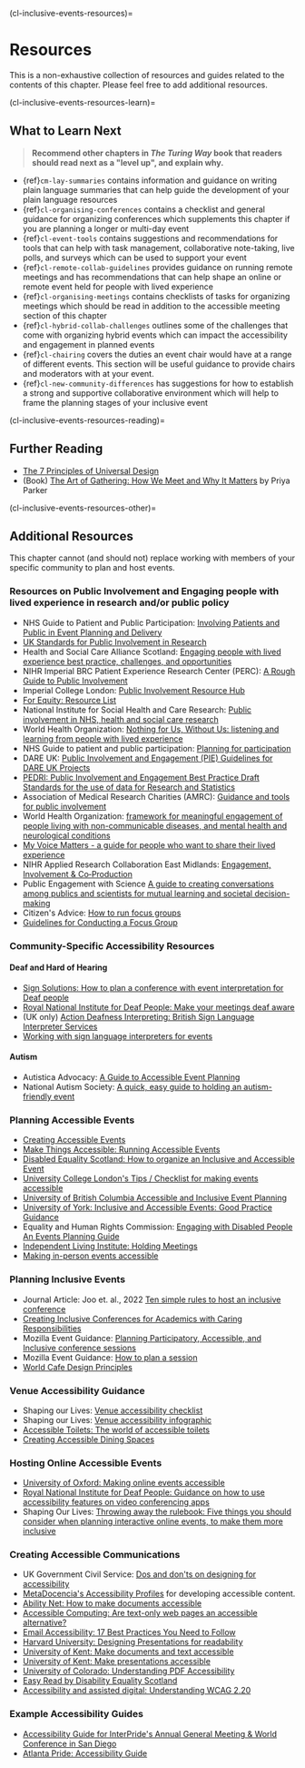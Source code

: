 (cl-inclusive-events-resources)=
# Resources

This is a non-exhaustive collection of resources and guides related to the contents of this chapter. 
Please feel free to add additional resources.

(cl-inclusive-events-resources-learn)=
## What to Learn Next

> **Recommend other chapters in _The Turing Way_ book that readers should read next as a "level up", and explain why.**
* {ref}`cm-lay-summaries` contains information and guidance on writing plain language summaries that can help guide the development of your plain language resources
* {ref}`cl-organising-conferences` contains a checklist and general guidance for organizing conferences which supplements this chapter if you are planning a longer or multi-day event
* {ref}`cl-event-tools` contains suggestions and recommendations for tools that can help with task management, collaborative note-taking, live polls, and surveys which can be used to support your event
* {ref}`cl-remote-collab-guidelines` provides guidance on running remote meetings and has recommendations that can help shape an online or remote event held for people with lived experience
* {ref}`cl-organising-meetings` contains checklists of tasks for organizing meetings which should be read in addition to the accessible meeting section of this chapter
* {ref}`cl-hybrid-collab-challenges` outlines some of the challenges that come with organizing hybrid events which can impact the accessibility and engagement in planned events
* {ref}`cl-chairing` covers the duties an event chair would have at a range of different events. This section will be useful guidance to provide chairs and moderators with at your event. 
* {ref}`cl-new-community-differences` has suggestions for how to establish a strong and supportive collaborative environment which will help to frame the planning stages of your inclusive event  


(cl-inclusive-events-resources-reading)=
## Further Reading

* [The 7 Principles of Universal Design](https://universaldesign.ie/about-universal-design/the-7-principles)
* (Book) [The Art of Gathering: How We Meet and Why It Matters](https://www.priyaparker.com/book-art-of-gathering) by Priya Parker

(cl-inclusive-events-resources-other)=
## Additional Resources 

This chapter cannot (and should not) replace working with members of your specific community to plan and host events. 

### Resources on Public Involvement and Engaging people with lived experience in research and/or public policy
* NHS Guide to Patient and Public Participation: [Involving Patients and Public in Event Planning and Delivery](https://www.england.nhs.uk/wp-content/uploads/2016/07/bitesize-guide-event-planning.pdf)
* [UK Standards for Public Involvement in Research](https://sites.google.com/nihr.ac.uk/pi-standards/home)
* Health and Social Care Alliance Scotland: [Engaging people with lived experience best practice, challenges, and opportunities](https://www.seemescotland.org/media/11340/lived_experience_report_2022_web.pdf)
* NIHR Imperial BRC Patient Experience Research Center (PERC): [A Rough Guide to Public Involvement](https://www.imperial.ac.uk/media/imperial-college/medicine/perc/PERCs-Rough-Guide-to-Public-Involvement---Dec-2021.pdf)
* Imperial College London: [Public Involvement Resource Hub](https://www.imperial.ac.uk/patient-experience-research-centre/ppi/ppi-resource-hub/)
* [For Equity: Resource List](https://forequity.uk/general-resources/)
* National Institute for Social Health and Care Research: [Public involvement in NHS, health and social care research](https://www.nihr.ac.uk/documents/briefing-notes-for-researchers-public-involvement-in-nhs-health-and-social-care-research/27371)
* World Health Organization: [Nothing for Us, Without Us: listening and learning from people with lived experience](https://www.youtube.com/watch?v=Ms6BrG-RJJI)
* NHS Guide to patient and public participation: [Planning for participation](https://www.england.nhs.uk/wp-content/uploads/2014/03/bs-guide-plann-part1.pdf)
* DARE UK: [Public Involvement and Engagement (PIE) Guidelines for DARE UK Projects](https://dareuk.org.uk/wp-content/uploads/2023/06/Public-Involvement-and-Engagement-PIE-Guidelines-for-DARE-UK-Projects.pdf)
* [PEDRI: Public Involvement and Engagement Best Practice Draft Standards for the use of data for Research and Statistics](https://www.adruk.org/fileadmin/uploads/adruk/Documents/PE_reports_and_documents/PEDRI-Best-Practice-Standards.pdf?_hsenc=p2ANqtz-9I-CNND1ExG4qFNhAixF7DgzUPmx2l6OdSTF524XH1QkQi0TUdR7BnLxfzePrRtOMF48_K)
* Association of Medical Research Charities (AMRC): [Guidance and tools for public involvement](https://www.amrc.org.uk/guidance-and-tools-for-public-involvement)
* World Health Organization: [framework for meaningful engagement of people living with non-communicable diseases, and mental health and neurological conditions](https://iris.who.int/bitstream/handle/10665/367340/9789240073074-eng.pdf?sequence=1)
* [My Voice Matters - a guide for people who want to share their lived experience](https://shapingourlives.org.uk/report/my-voice-matters/)
* NIHR Applied Research Collaboration East Midlands: [Engagement,
Involvement & Co‑Production](https://arc-em.nihr.ac.uk/sites/default/files/field/restricted/Preparing%20for%20Implementation_Module%202_V2.pdf)
* Public Engagement with Science [A guide to creating conversations among publics and scientists for mutual learning and societal decision-making](https://www.mos.org/sites/dev-elvis.mos.org/files/docs/offerings/PES_guide_10_20r_HR.pdf)
* Citizen's Advice: [How to run focus groups](https://www.citizensadvice.org.uk/Global/CitizensAdvice/Equalities/How%20to%20run%20focus%20groups%20guide.pdf)
* [Guidelines for Conducting a Focus Group](https://irep.olemiss.edu/wp-content/uploads/sites/98/2016/05/Trinity_Duke_How_to_Conduct_a_Focus_Group.pdf)

### Community-Specific Accessibility Resources

#### Deaf and Hard of Hearing 
* [Sign Solutions: How to plan a conference with event interpretation for Deaf people](https://www.signsolutions.uk.com/how-to-plan-a-conference-with-event-interpretation-for-deaf-people/)
* [Royal National Institute for Deaf People: Make your meetings deaf aware](https://rnid.org.uk/information-and-support/deaf-awareness/make-your-meetings-deaf-aware/)
* (UK only) [Action Deafness Interpreting: British Sign Language Interpreter Services](https://actiondeafness.org.uk/services/interpreting/)
* [Working with sign language interpreters for events](https://www.signsolutions.uk.com/working-with-sign-language-interpreters-for-events/)

#### Autism
* Autistica Advocacy: [A Guide to Accessible Event Planning](https://autisticadvocacy.org/wp-content/uploads/2019/05/Accessible-Event-Planning.pdf)
* National Autism Society: [A quick, easy guide to holding an autism-friendly event](https://www.autism.org.uk/get-involved/raise-money/do-your-own-thing/how-to-guides/holding-an-event)

### Planning Accessible Events
* [Creating Accessible Events](https://www.friendlylikeme.com/access-spotlight/creating-accessible-events)
* [Make Things Accessible: Running Accessible Events](https://www.makethingsaccessible.com/guides/running-accessible-events/)
* [Disabled Equality Scotland: How to organize an Inclusive and Accessible Event](https://inclusivecommunication.scot/how-to-organise-an-inclusive-and-accessible-event)
* [University College London's Tips / Checklist for making events accessible](https://www.ucl.ac.uk/equality-diversity-inclusion/equality-areas/disability-equality/tips-checklist-making-events-accessible)
* [University of British Columbia Accessible and Inclusive Event Planning](https://equity.ubc.ca/resources/accessible-and-inclusive-event-planning/)
* [University of York: Inclusive and Accessible Events: Good Practice Guidance](https://www.york.ac.uk/media/abouttheuniversity/equality/documents/Inclusive-and-accessible-events-good-practice-guidelines.pdf)
* Equality and Human Rights Commission: [Engaging with Disabled People An Events Planning Guide](https://www.equalityhumanrights.com/sites/default/files/housing-and-disabled-people-engaging-with-disabled-people-event-planning-guide.pdf)
* [Independent Living Institute: Holding Meetings](https://www.independentliving.org/docs2/daakit45.html)
* [Making in-person events accessible](https://communications.admin.ox.ac.uk/guidance-for-planning-and-organising-accessible-events#collapse2055661)

### Planning Inclusive Events
* Journal Article: Joo et. al., 2022 [Ten simple rules to host an inclusive conference](https://journals.plos.org/ploscompbiol/article?id=10.1371/journal.pcbi.1010164)
* [Creating Inclusive Conferences for Academics with Caring Responsibilities](https://warwick.ac.uk/fac/soc/impact/policybriefings/6_creating_inclusive_conferences_for_academics_with_caring_responsibilities.pdf)
* Mozilla Event Guidance: [Planning Participatory, Accessible, and Inclusive conference sessions](https://docs.google.com/presentation/d/1kwHq6UYSOFWCjOrDCgcvmxByCX_dOr1qmBE7gAbj12s/edit#slide=id.g1161995780e_0_0)
* Mozilla Event Guidance: [How to plan a session](https://docs.google.com/presentation/d/1k6Sft7YH2QrDzqzE6TZhociWVjXe7rLMDjAJ734qNKA/edit#slide=id.g1cd292f458d_0_75)
* [World Cafe Design Principles](https://theworldcafe.com/key-concepts-resources/design-principles/)

### Venue Accessibility Guidance
* Shaping our Lives: [Venue accessibility checklist](https://shapingourlives.org.uk/report/venue-accessibility-checklist/)
* Shaping our Lives: [Venue accessibility infographic](https://shapingourlives.org.uk/wp-content/uploads/2023/01/Accessible-venues-V3.png)
* [Accessible Toilets: The world of accessible toilets](https://accessible-toilets.co.uk/2019/02/07/all-about-emergency-cords/)
* [Creating Accessible Dining Spaces](https://www.friendlylikeme.com/access-spotlight/creating-accessible-dining-spaces)

### Hosting Online Accessible Events
* [University of Oxford: Making online events accessible](https://communications.admin.ox.ac.uk/how-to-plan-and-run-an-accessible-online-event#collapse2035421)
* [Royal National Institute for Deaf People: Guidance on how to use accessibility features on video conferencing apps](https://rnid.org.uk/information-and-support/technology-and-products/video-conferencing-accessibility-meetings/)
* Shaping Our Lives: [Throwing away the rulebook: Five things you should consider when planning interactive online events, to make them more inclusive](https://shapingourlives.org.uk/report/planning-inclusive-online-events/)

### Creating Accessible Communications
* UK Government Civil Service: [Dos and don'ts on designing for accessibility](https://accessibility.blog.gov.uk/2016/09/02/dos-and-donts-on-designing-for-accessibility/)
* [MetaDocencia's Accessibility Profiles](https://www.metadocencia.org/en/post/perfiles_accesibilidad/) for developing accessible content.
* [Ability Net: How to make documents accessible](https://abilitynet.org.uk/sites/abilitynet.org.uk/files/Creating-accessible-documents-Easy-Read.pdf?utm_source=Website0&utm_medium=CreatingAccessibleDocsEasyReadPDF&utm_campaign=EasyRead)
* [Accessible Computing: Are text-only web pages an accessible alternative?](https://www.washington.edu/accesscomputing/are-text-only-web-pages-accessible-alternative)
* [Email Accessibility: 17 Best Practices You Need to Follow](https://www.loopify.com/blog/accessibility-in-email-marketing/)
* [Harvard University: Designing Presentations for readability](https://accessibility.huit.harvard.edu/design-readability)
* [University of Kent: Make documents and text accessible](https://www.kent.ac.uk/guides/accessible-content/accessible-documents)
* [University of Kent: Make presentations accessible](https://www.kent.ac.uk/guides/accessible-content/accessible-presentations)
* [University of Colorado: Understanding PDF Accessibility](https://www.colorado.edu/digital-accessibility/pdfs)
* [Easy Read by Disability Equality Scotland](https://disabilityequality.scot/easy-read/)
* [Accessibility and assisted digital: Understanding WCAG 2.20](https://www.gov.uk/service-manual/helping-people-to-use-your-service/understanding-wcag)

### Example Accessibility Guides
* [Accessibility Guide for InterPride's Annual General Meeting & World Conference in San Diego](https://www.friendlylikeme.com/access-spotlight/interpride-san-diego)
* [Atlanta Pride: Accessibility Guide](https://www.friendlylikeme.com/access-spotlight/atlanta-pride-accessibility-guide)



